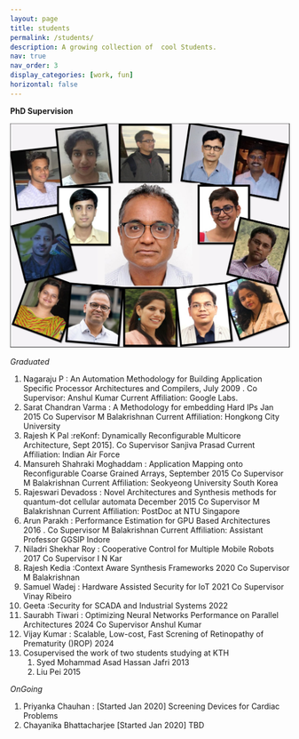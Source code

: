 ```yaml
---
layout: page
title: students
permalink: /students/
description: A growing collection of  cool Students.
nav: true
nav_order: 3
display_categories: [work, fun]
horizontal: false
---
```

**PhD Supervision**

![The cool Folks](/assets/img/phdGroup-2.png)

*Graduated*
1. Nagaraju P : An Automation Methodology for Building Application Specific Processor Architectures and Compilers, July 2009 . Co Supervisor: Anshul Kumar Current Affiliation: Google
Labs.
2. Sarat Chandran Varma : A Methodology for embedding Hard IPs Jan 2015 Co Supervisor M
Balakrishnan Current Affiliation: Hongkong City University
3. Rajesh K Pal :reKonf: Dynamically Reconfigurable Multicore Architecture, Sept 2015]. Co
Supervisor Sanjiva Prasad Current Affiliation: Indian Air Force
4. Mansureh Shahraki Moghaddam : Application Mapping onto Reconfigurable Coarse Grained
Arrays, September 2015 Co Supervisor M Balakrishnan Current Affiliation: Seokyeong University
South Korea
5. Rajeswari Devadoss : Novel Architectures and Synthesis methods for quantum-dot cellular automata December 2015 Co Supervisor M Balakrishnan Current Affiliation: PostDoc at NTU
Singapore
6. Arun Parakh : Performance Estimation for GPU Based Architectures 2016 . Co Supervisor M
Balakrishnan Current Affiliation: Assistant Professor GGSIP Indore
7. Niladri Shekhar Roy : Cooperative Control for Multiple Mobile Robots 2017 Co Supervisor I N
Kar
8. Rajesh Kedia :Context Aware Synthesis Frameworks 2020 Co Supervisor M Balakrishnan
9. Samuel Wadej : Hardware Assisted Security for IoT 2021 Co Supervisor Vinay Ribeiro
10. Geeta :Security for SCADA and Industrial Systems 2022
11. Saurabh Tiwari : Optimizing Neural Networks Performance on Parallel Architectures 2024 Co
Supervisor Anshul Kumar
12. Vijay Kumar : Scalable, Low-cost, Fast Screning of Retinopathy of Prematurity ()ROP) 2024
13. Cosupervised the work of two students studying at KTH
    1. Syed Mohammad Asad Hassan Jafri 2013
    2. Liu Pei 2015

*OnGoing*
1. Priyanka Chauhan : [Started Jan 2020] Screening Devices for Cardiac Problems
2. Chayanika Bhattacharjee [Started Jan 2020] TBD
